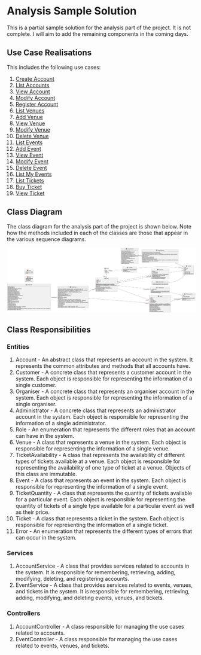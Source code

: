 # Analysis Sample Solution

This is a partial sample solution for the analysis part of the project. It is not complete. I will aim to add the remaining components in the coming days.


## Use Case Realisations

This includes the following use cases:

1. [Create Account](/02-analysis-solution/usecases/docs/01-create-account.md)
2. [List Accounts](/02-analysis-solution/usecases/docs/02-list-accounts.md)
3. [View Account](/02-analysis-solution/usecases/docs/03-view-account.md)
4. [Modify Account](/02-analysis-solution/usecases/docs/04-modify-account.md)
5. [Register Account](/02-analysis-solution/usecases/docs/05-register-account.md)
6. [List Venues](/02-analysis-solution/usecases/docs/06-list-venues.md)
7. [Add Venue](/02-analysis-solution/usecases/docs/07-add-venue.md)
8. [View Venue](/02-analysis-solution/usecases/docs/08-view-venue.md)
9. [Modify Venue](/02-analysis-solution/usecases/docs/09-modify-venue.md)
10. [Delete Venue](/02-analysis-solution/usecases/docs/10-delete-venue.md)
11. [List Events](/02-analysis-solution/usecases/docs/11-list-events.md)
12. [Add Event](/02-analysis-solution/usecases/docs/12-add-event.md)
13. [View Event](/02-analysis-solution/usecases/docs/13-view-event.md)
14. [Modify Event](/02-analysis-solution/usecases/docs/14-modify-event.md)
15. [Delete Event](/02-analysis-solution/usecases/docs/15-delete-event.md)
16. [List My Events](/02-analysis-solution/usecases/docs/16-list-my-events.md)
17. [List Tickets](/02-analysis-solution/usecases/docs/17-list-my-tickets.md)
18. [Buy Ticket](/02-analysis-solution/usecases/docs/18-buy-ticket.md)
19. [View Ticket](/02-analysis-solution/usecases/docs/19-view-ticket.md)


## Class Diagram 

The class diagram for the analysis part of the project is shown below. Note how the methods included in each of the classes are those that appear in the various sequence diagrams.

![Class Diagram](/02-analysis-solution/images/class-diagram.png)

## Class Responsibilities

### Entities

1. Account - An abstract class that represents an account in the system. It represents the common attributes and methods that all accounts have.
2. Customer - A concrete class that represents a customer account in the system. Each object is responsible for representing the information of a single customer. 
3. Organiser - A concrete class that represents an organiser account in the system. Each object is responsible for representing the information of a single organiser.
4. Administrator - A concrete class that represents an administrator account in the system. Each object is responsible for representing the information of a single administrator.
5. Role - An enumeration that represents the different roles that an account can have in the system.
6. Venue - A class that represents a venue in the system. Each object is responsible for representing the information of a single venue.
7. TicketAvailability - A class that represents the availability of different types of tickets available at a venue. Each object is responsible for representing the availability of one type of ticket at a venue. Objects of this class are immutable.
8. Event - A class that represents an event in the system. Each object is responsible for representing the information of a single event.
9. TicketQuantity - A class that represents the quantity of tickets available for a particular event. Each object is responsible for representing the quantity of tickets of a single type available for a particular event as well as their price.
10. Ticket - A class that represents a ticket in the system. Each object is responsible for representing the information of a single ticket.
11. Error - An enumeration that represents the different types of errors that can occur in the system.

### Services

1. AccountService - A class that provides services related to accounts in the system. It is responsible for remembering, retrieving, adding, modifying, deleting, and registering accounts.
2. EventService - A class that provides services related to events, venues, and tickets in the system. It is responsible for remembering, retrieving, adding, modifying, and deleting events, venues, and tickets.

### Controllers

1. AccountController - A class responsible for managing the use cases related to accounts. 
2. EventController - A class responsible for managing the use cases related to events, venues, and tickets.
